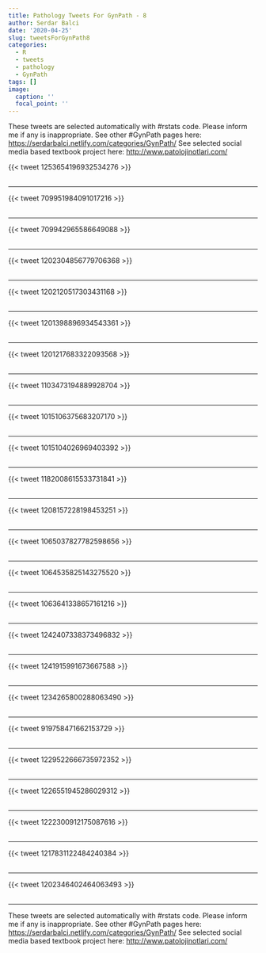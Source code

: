 ```yaml
---
title: Pathology Tweets For GynPath - 8
author: Serdar Balci
date: '2020-04-25'
slug: tweetsForGynPath8
categories:
  - R
  - tweets
  - pathology
  - GynPath
tags: []
image:
  caption: ''
  focal_point: ''
---
```



These tweets are selected automatically with #rstats code. Please inform me if any is inappropriate.
See other #GynPath pages here: https://serdarbalci.netlify.com/categories/GynPath/ 
See selected social media based textbook project here: http://www.patolojinotlari.com/

{{< tweet 1253654196932534276 >}}
<br>
<br>
<hr>
{{< tweet 709951984091017216 >}}
<br>
<br>
<hr>
{{< tweet 709942965586649088 >}}
<br>
<br>
<hr>
{{< tweet 1202304856779706368 >}}
<br>
<br>
<hr>
{{< tweet 1202120517303431168 >}}
<br>
<br>
<hr>
{{< tweet 1201398896934543361 >}}
<br>
<br>
<hr>
{{< tweet 1201217683322093568 >}}
<br>
<br>
<hr>
{{< tweet 1103473194889928704 >}}
<br>
<br>
<hr>
{{< tweet 1015106375683207170 >}}
<br>
<br>
<hr>
{{< tweet 1015104026969403392 >}}
<br>
<br>
<hr>
{{< tweet 1182008615533731841 >}}
<br>
<br>
<hr>
{{< tweet 1208157228198453251 >}}
<br>
<br>
<hr>
{{< tweet 1065037827782598656 >}}
<br>
<br>
<hr>
{{< tweet 1064535825143275520 >}}
<br>
<br>
<hr>
{{< tweet 1063641338657161216 >}}
<br>
<br>
<hr>
{{< tweet 1242407338373496832 >}}
<br>
<br>
<hr>
{{< tweet 1241915991673667588 >}}
<br>
<br>
<hr>
{{< tweet 1234265800288063490 >}}
<br>
<br>
<hr>
{{< tweet 919758471662153729 >}}
<br>
<br>
<hr>
{{< tweet 1229522666735972352 >}}
<br>
<br>
<hr>
{{< tweet 1226551945286029312 >}}
<br>
<br>
<hr>
{{< tweet 1222300912175087616 >}}
<br>
<br>
<hr>
{{< tweet 1217831122484240384 >}}
<br>
<br>
<hr>
{{< tweet 1202346402464063493 >}}
<br>
<br>
<hr>


These tweets are selected automatically with #rstats code. Please inform me if any is inappropriate.
See other #GynPath pages here: https://serdarbalci.netlify.com/categories/GynPath/ 
See selected social media based textbook project here: http://www.patolojinotlari.com/
